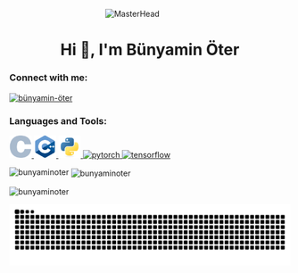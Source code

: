 &emsp;&emsp;&emsp;&emsp;&emsp;&emsp;&emsp;&emsp;&emsp;&emsp;&emsp;&emsp; ![MasterHead](https://media1.tenor.com/m/wF5RiCnfj34AAAAd/work-computer.gif)
<h1 align="center">Hi 👋, I'm Bünyamin Öter</h1>
<h3 align="left">Connect with me:</h3>
<p align="left">
<a href="https://linkedin.com/in/bünyamin-öter" target="blank"><img align="center" src="https://raw.githubusercontent.com/rahuldkjain/github-profile-readme-generator/master/src/images/icons/Social/linked-in-alt.svg" alt="bünyamin-öter" height="30" width="40" /></a>
</p>

<h3 align="left">Languages and Tools:</h3>
<p align="left"> <a href="https://www.cprogramming.com/" target="_blank" rel="noreferrer"> <img src="https://raw.githubusercontent.com/devicons/devicon/master/icons/c/c-original.svg" alt="c" width="40" height="40"/> </a> <a href="https://www.w3schools.com/cpp/" target="_blank" rel="noreferrer"> <img src="https://raw.githubusercontent.com/devicons/devicon/master/icons/cplusplus/cplusplus-original.svg" alt="cplusplus" width="40" height="40"/> </a> <a href="https://www.python.org" target="_blank" rel="noreferrer"> <img src="https://raw.githubusercontent.com/devicons/devicon/master/icons/python/python-original.svg" alt="python" width="40" height="40"/> </a> <a href="https://pytorch.org/" target="_blank" rel="noreferrer"> <img src="https://www.vectorlogo.zone/logos/pytorch/pytorch-icon.svg" alt="pytorch" width="40" height="40"/> </a> <a href="https://www.tensorflow.org" target="_blank" rel="noreferrer"> <img src="https://www.vectorlogo.zone/logos/tensorflow/tensorflow-icon.svg" alt="tensorflow" width="40" height="40"/> </a> </p>

<p><img align="left" src="https://github-readme-stats.vercel.app/api/top-langs?username=bunyaminoter&show_icons=true&locale=en&layout=compact" alt="bunyaminoter" /></p>

<p>&nbsp;<img align="center" src="https://github-readme-stats.vercel.app/api?username=bunyaminoter&show_icons=true&locale=en" alt="bunyaminoter" /></p>

<p><img align="center" src="https://github-readme-streak-stats.herokuapp.com/?user=bunyaminoter&" alt="bunyaminoter" /></p>


<picture>
  <source media="(prefers-color-scheme: dark)" srcset="https://raw.githubusercontent.com/bunyaminoter/bunyaminoter/output/github-contribution-grid-snake-dark.svg">
  <source media="(prefers-color-scheme: light)" srcset="https://raw.githubusercontent.com/bunyaminoter/bunyaminoter/output/github-contribution-grid-snake.svg">
  <img alt="github contribution grid snake animation" src="https://raw.githubusercontent.com/bunyaminoter/bunyaminoter/output/github-contribution-grid-snake.svg">
</picture>
